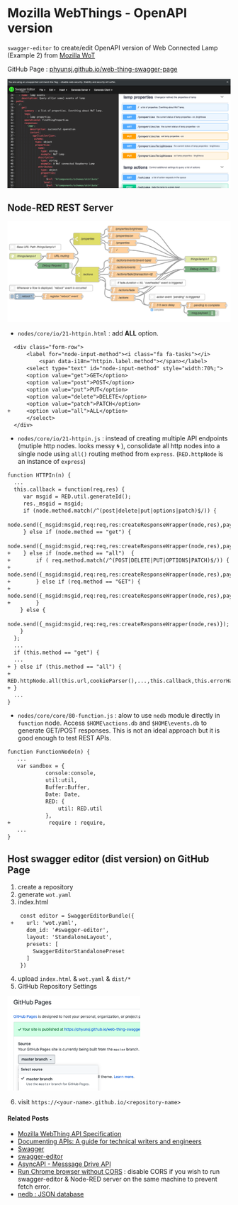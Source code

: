 # Mozilla WebThings - OpenAPI version

`swagger-editor` to create/edit OpenAPI version of Web Connected Lamp (Example 2) from [Mozilla WoT](https://iot.mozilla.org/wot/)

GitHub Page : [phyunsj.github.io/web-thing-swagger-page](https://phyunsj.github.io/web-thing-swagger-page)

<p align="left">
<img src="https://github.com/phyunsj/web-thing-swagger-page/blob/master/images/wot-openapi-swagger-editor.png" width="700px"/>
</p>

## Node-RED REST Server

<p align="center">
<img src="https://github.com/phyunsj/web-thing-swagger-page/blob/master/images/wot-node-red.png" width="750px"/>
</p>


- `nodes/core/io/21-httpin.html` : add **ALL** option.

```
  <div class="form-row">
      <label for="node-input-method"><i class="fa fa-tasks"></i>
          <span data-i18n="httpin.label.method"></span></label>
      <select type="text" id="node-input-method" style="width:70%;">
      <option value="get">GET</option>
      <option value="post">POST</option>
      <option value="put">PUT</option>
      <option value="delete">DELETE</option>
      <option value="patch">PATCH</option>
+     <option value="all">ALL</option>
      </select>
  </div>
```

- `nodes/core/io/21-httpin.js` : instead of creating multiple API endpoints (mutiple http nodes. looks messy :cyclone: ), consolidate all http nodes into a single node using `all()` routing method from `express`. (`RED.httpNode` is an instance of `express`) 

```
function HTTPIn(n) {
  ...
  this.callback = function(req,res) {
     var msgid = RED.util.generateId();
     res._msgid = msgid;
     if (node.method.match(/^(post|delete|put|options|patch)$/)) {
         node.send({_msgid:msgid,req:req,res:createResponseWrapper(node,res),payload:req.body});
     } else if (node.method == "get") {
         node.send({_msgid:msgid,req:req,res:createResponseWrapper(node,res),payload:req.query});
+    } else if (node.method == "all")  {
+        if ( req.method.match(/^(POST|DELETE|PUT|OPTIONS|PATCH)$/)) {
+            node.send({_msgid:msgid,req:req,res:createResponseWrapper(node,res),payload:req.body});
+        } else if (req.method == "GET") {
+            node.send({_msgid:msgid,req:req,res:createResponseWrapper(node,res),payload:req.query});
+        }
    } else { 
        node.send({_msgid:msgid,req:req,res:createResponseWrapper(node,res)});
    }
  };          
  ...        
  if (this.method == "get") {
  ...     
+ } else if (this.method == "all") {
+     RED.httpNode.all(this.url,cookieParser(),...,this.callback,this.errorHandler);
+ } 
  ...
}
```

- `nodes/core/core/80-function.js` : alow to use `nedb` module directly in `function` node. Access `$HOME\actions.db` and `$HOME\events.db` to generate GET/POST responses. This is not an ideal approach but it is good enough to test REST APIs.

```
function FunctionNode(n) {
   ...
   var sandbox = {
            console:console,
            util:util,
            Buffer:Buffer,
            Date: Date,
            RED: {
                util: RED.util
            },
+            require : require,
   ...
}
```

## Host swagger editor (dist version) on GitHub Page

1. create a repository
2. generate `wot.yaml`
3. index.html

```
    const editor = SwaggerEditorBundle({
 +    url: 'wot.yaml',
      dom_id: '#swagger-editor',
      layout: 'StandaloneLayout',
      presets: [
        SwaggerEditorStandalonePreset
      ]
    })
```
4. upload `index.html` & `wot.yaml` & `dist/*`
5. GitHub Repository Settings

<p align="left">
<img src="https://github.com/phyunsj/web-thing-swagger-page/blob/master/images/github-page-setting.png" width="300px"/>
</p>

6. visit `https://<your-name>.github.io/<repository-name>`

####  Related Posts

- [Mozilla WebThing API Specification](https://iot.mozilla.org/wot/)
- [Documenting APIs: A guide for technical writers and engineers](https://idratherbewriting.com/learnapidoc/)
- [Swagger](https://swagger.io/)
- [swagger-editor](https://github.com/swagger-api/swagger-editor)
- [AsyncAPI - Messsage Drive API](https://www.asyncapi.com/)
- [Run Chrome browser without CORS](https://alfilatov.com/posts/run-chrome-without-cors/) : disable CORS if you wish to run swagger-editor & Node-RED server on the same machine to prevent fetch error.
- [nedb : JSON database](https://github.com/louischatriot/nedb)
